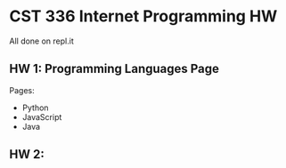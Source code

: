 # CST 336 Internet Programming HW

All done on repl.it

## HW 1: Programming Languages Page
   
   Pages:
   - Python
   - JavaScript
   - Java

## HW 2: 

